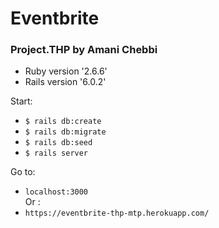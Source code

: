 # Eventbrite
### Project.THP by Amani Chebbi

* Ruby version '2.6.6'
* Rails version '6.0.2'

Start:
- `$ rails db:create`
- `$ rails db:migrate`
- `$ rails db:seed`
- `$ rails server`

Go to: 
- `localhost:3000` <br>
Or :
- `https://eventbrite-thp-mtp.herokuapp.com/`
